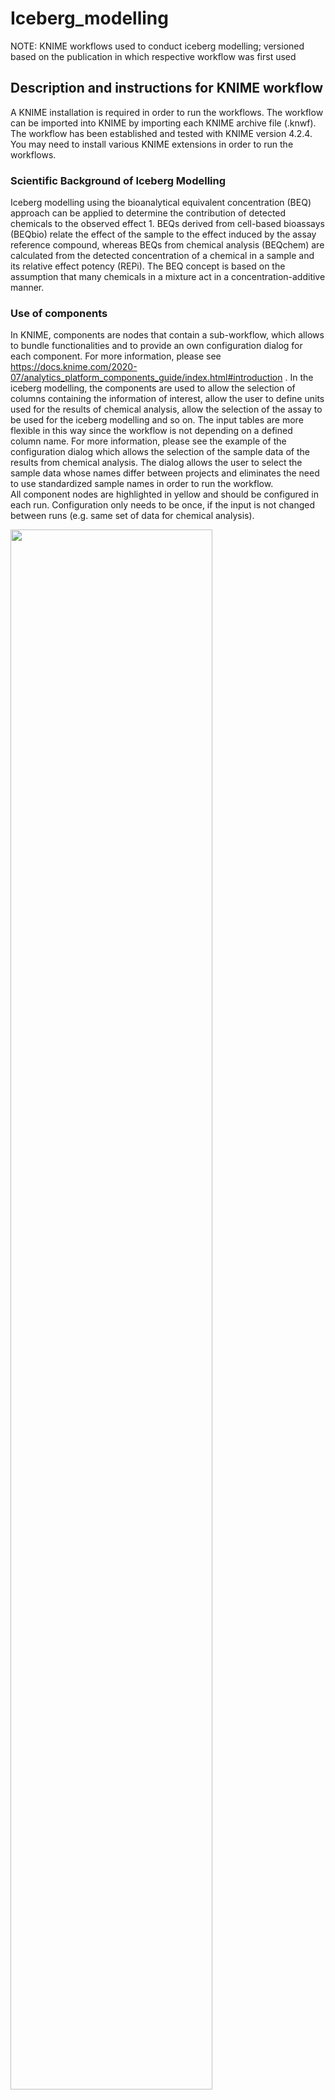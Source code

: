 # Iceberg_modelling
NOTE: KNIME workflows used to conduct iceberg modelling; versioned based on the publication in which respective workflow was first used

## Description and instructions for KNIME workflow

A KNIME installation is required in order to run the workflows. The workflow can be imported into KNIME by importing each KNIME archive file (.knwf). The workflow has been established and tested with KNIME version 4.2.4. You may need to install various KNIME extensions in order to run the workflows.

### Scientific Background of Iceberg Modelling
Iceberg modelling using the bioanalytical equivalent concentration (BEQ) approach can be applied to determine the contribution of detected chemicals to the observed effect 1. BEQs derived from cell-based bioassays (BEQbio) relate the effect of the sample to the effect induced by the assay reference compound, whereas BEQs from chemical analysis (BEQchem) are calculated from the detected concentration of a chemical in a sample and its relative effect potency (REPi). The BEQ concept is based on the assumption that many chemicals in a mixture act in a concentration-additive manner.

### Use of components
In KNIME, components are nodes that contain a sub-workflow, which allows to bundle functionalities and to provide an own configuration dialog for each component. For more information, please see https://docs.knime.com/2020-07/analytics_platform_components_guide/index.html#introduction . In the iceberg modelling, the components are used to allow the selection of columns containing the information of interest, allow the user to define units used for the results of chemical analysis, allow the selection of the assay to be used for the iceberg modelling and so on. The input tables are more flexible in this way since the workflow is not depending on a defined column name. For more information, please see the example of the configuration dialog which allows the selection of the sample data of the results from chemical analysis. The dialog allows the user to select the sample data whose names differ between projects and eliminates the need to use standardized sample names in order to run the workflow.<br>
All component nodes are highlighted in yellow and should be configured in each run. Configuration only needs to be once, if the input is not changed between runs (e.g. same set of data for chemical analysis).

<img src="https://user-images.githubusercontent.com/108472923/176861969-e5624a45-4d48-4099-b411-51d9e584e4db.png" width=80% height=80%>

### Input files required to run the KNIME workflow (Input format is xlsx/xls)

NOTE: Unless otherwise specified, the exact spelling of the column names is not important, since the columns can be specifically selected by users in the workflow.

*File 1: Parameters for baseline QSAR* <br>
Baseline toxicity can be calculated on equation (1). Thus, the parameters a, b and c, which are specific for each cell line, have to be provided. For this study, these parameters are based on the publication of Lee et al 2021 2. The data have to be structured as follows:

<img src ="https://user-images.githubusercontent.com/108472923/191439029-4c167d00-9af9-438a-a714-85c6c41bc535.png">

*File 2: Parameters for references of bioassays* <br>
In order to calculate the REPi and the BEQbio, the EC10 or ECIR1.5 as well as the molecular weight of the respective reference chemicals need to be provided. The data have to be structured as follows:

<img src ="https://user-images.githubusercontent.com/108472923/191439267-b47e16e8-e5b5-425f-963f-809fc0f3969a.png">

*File 3. Chemical identifier, logDlip/w, effect and cytotoxicity results of single chemicals in bioassays* <br>
The workflow is using the InChiKey (column needs to be named INCHI_key) and the DTXSID (column needs to be named DTXSID) as identifiers to match the results of the bioassays for the single chemicals with the chemicals analysed. In addition, this file has to contain the log Dlip/w, the ECy and the ICy for each chemical and each assay of interest. The Excel tabel has to start with cell A1.

*File 4: Results of bioassay(s) for samples* <br>
This file provides the ECy and the ICy of each sample. Please note that the sample codes must be the same as the sample codes used in file 5. Results for each sample are given row-wise. For an example see the following:

<img src ="https://user-images.githubusercontent.com/108472923/191440167-f8d91b65-3283-41c2-88e7-a8eb5a2dc642.png">

*File 5: Results of chemical analysis for samples* <br>
This file lists the concentration of the chemicals analysed in the samples in ng/L. The InChiKey (column needs to be named INCHI_key) and the DTXSID (column needs to be named DTXSID) have to be provided as identifiers for the chemicals to match the data with the input from file 3. Please note that the sample codes must be the same as the sample codes used in file 4. For an example see the following:

<img src ="https://user-images.githubusercontent.com/108472923/191441835-5ad28fd4-632e-4125-ad78-de558146c9b2.png">

### Principle for merging the data related to chemicals
The input from file 3 and 5 contains data per chemical. In order to join these data sets the InChiKey and the DTXSID have to be provided as identifiers. To make the matching based on the InChiKey more robust only the 1st block of the InChiKey is used. In order to match chemicals for which no InChiKey is available the data are also matched based on the DTXSID. The two different joins are then concatenated and duplicates originating from the two-tier joining process are automatically curated. Chemicals which do not have any of the two identifiers mentioned above are not merged at all and are excluded from the data set. 

<img src ="https://user-images.githubusercontent.com/108472923/191440867-8014f024-6ce5-457c-b1cc-8cd701684464.png">

### Equations used for the Iceberg Modelling
For more detailed information on the iceberg modelling and the equations refer to Neale et al 2020 and Lee et al 2021.<br> 
Calculations are performed in either Math Formula or Math Formula (Multi Column) Nodes. These two nodes are wrapped in Metanodes if some kind of data processing is necessary in order to run the calculation. In the KNIME workflow, the nodes are annotated in blue and labelled with the numbers for the equations used below. Metanodes containing calculations are highlighted in blue.

***Equation 1: Calculation of baseline toxicity***<br>
Baseline toxicity was only calculated if the logDlip/w of a chemical was larger than 0, since the chemical is classified as “too hydrophilic”, if the logDlip/w is lower than 0.

<img src ="https://user-images.githubusercontent.com/108472923/176865617-91c96d5e-6916-4f40-af4f-83e0dc08e12c.png" width=40%>

***Equation 2: Calculation of the relative effect potency of a chemical I (REPi)***

<img src = "https://user-images.githubusercontent.com/108472923/176868828-1da1a4b8-9bc1-4d73-b58c-b1b7cb9c5979.png" width=20%>

***Equation 3: Conversion of the concentration of a chemical in a sample from ng/L to mol/L***

<img src = "https://user-images.githubusercontent.com/108472923/176869182-dd4686bc-b91c-4501-ba50-9c2d76c9e92a.png" width=20%>

***Equation 4a: Calculation of BEQchem in ng/L of for each chemical***

<img src = "https://user-images.githubusercontent.com/108472923/176871606-64a8a96e-97ca-414e-989a-601b1b62270d.png" width = 30%>

***Equation 4b: Calculation of BEQchem in ng/L of all chemicals in a sample***

<img src = "https://user-images.githubusercontent.com/108472923/176871770-ee9c8db3-3f9b-44f3-8c32-6490cd0db5a5.png" width = 20%>

***Equation 5: Calculation of BEQbio in ng/L***

<img src = "https://user-images.githubusercontent.com/108472923/176871872-4e129e57-b57a-466a-b5d7-89e355c34b94.png" width = 40%>

***Equation 6: Calculation of % of effect explained***

<img src = "https://user-images.githubusercontent.com/108472923/176871986-ac3d5774-2166-49a6-b829-8c70ed5599ec.png" width=35%>

***Equation 7: Calculation of TUbio_cytotoxicity***

<img src = "https://user-images.githubusercontent.com/108472923/176872068-f107ff0c-f852-47e4-9f97-912d3ced539c.png" width=30%>

***Equation 8a: Calculation of TUchem_cytotoxicity of each chemical***

<img src ="https://user-images.githubusercontent.com/108472923/176872231-cab5037e-2fad-4496-81d0-ade69d0b424c.png" width=25%>

***Equation 8b: Calculation of TUchem_cytotoxicity of all chemicals in a sample***

<img src ="https://user-images.githubusercontent.com/108472923/176872324-d49b101e-4683-45d5-bdd6-f19a783f8a68.png" width=40%>

***Equation 9: Calculation of % of cytotoxicity explained based on TUchem_cytotoxicity***

<img src ="https://user-images.githubusercontent.com/108472923/176872458-e563f4ab-d404-4a74-b089-019ba83f0521.png" width=40%>

***Equation 10a: Calculation of TUchem_baseline for each chemical***

<img src ="https://user-images.githubusercontent.com/108472923/176872643-0dfb2750-fb40-4c1d-a3f7-162e4bfeaf46.png" width=30%>

***Equation 10b: Calculation of TUchem_baseline of all chemicals in a sample***

<img src ="https://user-images.githubusercontent.com/108472923/176872799-fb751943-d8ca-4e49-ace2-e91d0ddf7f41.png" width=30%>

***Equation 11: Calculation of % of cytotoxicity explained based on TUchem_baseline***

<img src ="https://user-images.githubusercontent.com/108472923/176873138-df4c95a6-e811-4b15-81ee-9bf71cc4f334.png" width=40%>

### Equations used in the workflow with no relevance for the iceberg modelling

***Equation 12: Calculation of toxic ratio TR***

<img src = "https://user-images.githubusercontent.com/108472923/176873318-0b80f698-f10e-49eb-bcd3-a0d0b81fc2b7.png" width=15%>

***Equation 13: Calculation of SRcytotoxicity***

<img src = "https://user-images.githubusercontent.com/108472923/176873453-f0c0eb22-7f17-4fcb-8e3c-1212a341c35a.png" width=20%>

***Equation 14: Calculation of SRbaseline***

<img src = "https://user-images.githubusercontent.com/108472923/176873560-8a44f3b5-8fad-4036-9bd7-64b6311c337c.png" width=20%>

### Output of KNIME workflow
The result is an Excel file which is named based on the following nomenclature in a standardized manner: 

YYYY-MM-DD_Project_Assay_iceberg_model.xlsx

The date is the date when the modelling was performed and it is automatically extracted from the workflow. The name of the project can be configured by the user in the component node “Define: 1. Project name, 2. Path to output folder”. The name of the assay is also automatically extracted by the workflow.<br>
In the component node “Define: 1. Project name, 2. Path to output folder” the user also has to provide the path to the folder where the result file is supposed to be saved.

The result file consists of several Excel files containing the following sheets with the data mentioned below:
1.	Read me describing the content of each sheet
2.	results_iceberg_model	
3.	INPUT_master_sheet	
4.	INPUT_Chemicals_analyzed 
5.	INPUT_effect_bioassay	
6.	TUchem_cytotox_chemical	
7.	TUchem_baseline_chemical	
8.	BEQchem_per_chemical	
9.	TR_and_SRs	
10.	data_reference	
11.	data_QSAR	


### References
(1)	Neale, P. A., Brack, W., Ait-Aissa, S., Busch, W., Hollender, J., Krauss, M., Maillot-Marechal, E., Munz, N. A., Schlichting, R., Schulze, T., Vogler, B., and Escher, B. I. (2018) Solid-phase extraction as sample preparation of water samples for cell-based and other in vitro bioassays. Environ. Sci.-Process Impacts 20, 493-504.<br>
(2)	Lee, J., Braun, G., Henneberger, L., Konig, M., Schlichting, R., Scholz, S., and Escher, B. I. (2021) Critical Membrane Concentration and Mass-Balance Model to Identify Baseline Cytotoxicity of Hydrophobic and Ionizable Organic Chemicals in Mammalian Cell Lines. Chem. Res. Toxicol. 34, 2100-2109.<br>
(3)	Neale, P. A., Braun, G., Brack, W., Carmona, E., Gunold, R., Konig, M., Krauss, M., Liebmann, L., Liess, M., Link, M., Schafer, R. B., Schlichting, R., Schreiner, V. C., Schulze, T., Vormeier, P., Weisner, O., and Escher, B. I. (2020) Assessing the Mixture Effects in In Vitro Bioassays of Chemicals Occurring in Small Agricultural Streams during Rain Events. Environ. Sci. Technol. 54, 8280-8290.










